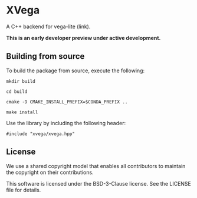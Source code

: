 # XVega

A C++ backend for vega-lite (link).

**This is an early developer preview under active development.**

## Building from source

To build the package from source, execute the following:

```
mkdir build

cd build

cmake -D CMAKE_INSTALL_PREFIX=$CONDA_PREFIX ..

make install
```

Use the library by including the following header:

```
#include "xvega/xvega.hpp"
```

## License

We use a shared copyright model that enables all contributors to maintain the copyright on their contributions.

This software is licensed under the BSD-3-Clause license. See the LICENSE file for details.
